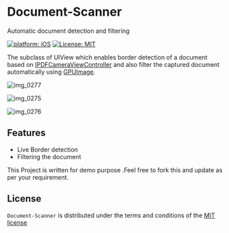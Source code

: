# Document-Scanner
Automatic document detection and filtering

[![platform: iOS](https://img.shields.io/badge/platform-iOS-blue.svg?style=flat)](https://developer.apple.com/ios/)
[![License: MIT](https://img.shields.io/badge/License-MIT-yellow.svg)](https://opensource.org/licenses/MIT)

The subclass of UIView which enables border detection of a document based on [IPDFCameraViewController](https://github.com/mmackh/IPDFCameraViewController) and also filter the captured document automatically using [GPUImage](https://github.com/BradLarson/GPUImage). 

![img_0277](https://user-images.githubusercontent.com/13675906/33823314-b02f8836-de80-11e7-9241-536afce2d014.png)

![img_0275](https://user-images.githubusercontent.com/13675906/33823318-b6013aac-de80-11e7-929e-bede57e35b1d.png)

![img_0276](https://user-images.githubusercontent.com/13675906/33823328-be6ae33c-de80-11e7-9b8e-20e389b2170b.png)

## Features
- Live Border detection
- Filtering the document

This Project is written for demo purpose .Feel free to fork this and update as per your requirement.

## License
`Document-Scanner` is distributed under the terms and conditions of the [MIT license](https://github.com/saketh93/Document-Scanner/blob/master/LICENSE)
